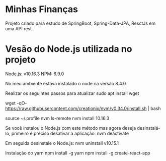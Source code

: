 # Minhas Finanças
Projeto criado para estudo de SpringBoot, Spring-Data-JPA, ResctJs em uma API rest.

# Vesão do Node.js utilizada no projeto
Node.js: v10.16.3
NPM: 6.9.0

No meu ambiente estava instalado o node na versão 8.4.0

Realizar os seguintes passos para atualizar
sudo apt install wget 

wget -qO- https://raw.githubusercontent.com/creationix/nvm/v0.34.0/install.sh | bash

source ~/.profile
nvm ls-remote
nvm install 10.16.3

Se você instalou o Node.js com este método mas agora deseja desinstalá-lo, primeiro é preciso desativar a aplicação:
nvm deactivate

Em seguida desinstale o Node.js:
nvm uninstall v10.15.1

Instalação do yarn
npm install -g yarn
npm install -g create-react-app


